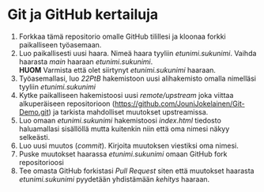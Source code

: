 # Git ja GitHub kertailuja

1. Forkkaa tämä repositorio omalle GitHub tilillesi ja kloonaa forkki paikalliseen työasemaan.
2. Luo paikallisesti uusi haara. Nimeä haara tyyliin *etunimi.sukunimi*. Vaihda haarasta *main* haaraan *etunimi.sukunimi*.  
   **HUOM** Varmista että olet siirtynyt *etunimi.sukunimi* haaraan.  
3. Työasemallasi, luo *22PtB* hakemistoon uusi alihakemisto omalla nimelläsi tyyliin *etunimi.sukunimi*
4. Kytke paikalliseen hakemistoosi uusi *remote/upstream* joka viittaa alkuperäiseen repositorioon (https://github.com/JouniJokelainen/Git-Demo.git) ja tarkista mahdolliset muutokset upstreamissa.
5. Luo omaan *etunimi.sukunimi* hakemistoosi *index.html* tiedosto haluamallasi sisällöllä mutta kuitenkin niin että oma nimesi näkyy selkeästi.
6. Luo uusi muutos (*commit*). Kirjoita muutoksen viestiksi oma nimesi. 
7. Puske muutokset haarassa *etunimi.sukunimi* omaan GitHub fork repositorioosi
8. Tee omasta GitHub forkistasi *Pull Request* siten että muutokset haarasta *etunimi.sukunimi* pyydetään yhdistämään *kehitys* haaraan. 
